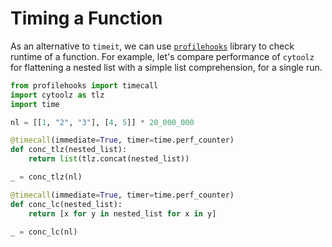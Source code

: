 # Timing a Function

As an alternative to `timeit`, we can use
[`profilehooks`](https://github.com/mgedmin/profilehooks) library to check runtime
of a function. For example, let's compare performance of `cytoolz` for flattening a nested list
with a simple list comprehension, for a single run.

```python
from profilehooks import timecall
import cytoolz as tlz
import time

nl = [[1, "2", "3"], [4, 5]] * 20_000_000

@timecall(immediate=True, timer=time.perf_counter)
def conc_tlz(nested_list):
    return list(tlz.concat(nested_list))

_ = conc_tlz(nl)

@timecall(immediate=True, timer=time.perf_counter)
def conc_lc(nested_list):
    return [x for y in nested_list for x in y]

_ = conc_lc(nl)
```
